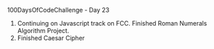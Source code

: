 100DaysOfCodeChallenge - Day 23

1) Continuing on Javascript track on FCC. Finished Roman Numerals Algorithm Project.
2) Finished Caesar Cipher
